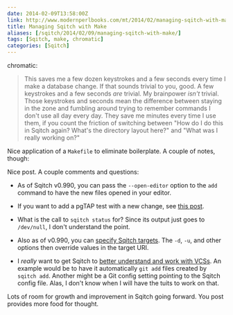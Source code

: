 ```yaml
--- 
date: 2014-02-09T13:58:00Z
link: http://www.modernperlbooks.com/mt/2014/02/managing-sqitch-with-make.html
title: Managing Sqitch with Make
aliases: [/sqitch/2014/02/09/managing-sqitch-with-make/]
tags: [Sqitch, make, chromatic]
categories: [Sqitch]
---
```


chromatic:

> This saves me a few dozen keystrokes and a few seconds every time I make a
> database change. If that sounds trivial to you, good. A few keystrokes and a
> few seconds *are* trivial. My brainpower *isn't* trivial. Those keystrokes
> and seconds mean the difference between staying in the zone and fumbling
> around trying to remember commands I don't use all day every day. They save
> me minutes every time I use them, if you count the friction of switching
> between "How do I do this in Sqitch again? What's the directory layout here?"
> and "What was I really working on?"

Nice application of a `Makefile` to eliminate boilerplate. A couple of notes, though:

Nice post. A couple comments and questions:

* As of Sqitch v0.990, you can pass the `--open-editor` option to the `add`
  command to have the new files opened in your editor.

* If you want to add a pgTAP test with a new change, see [this post].

* What is the call to `sqitch status` for? Since its output just goes to
  `/dev/null`, I don't understand the point.

* Also as of v0.990, you can [specify Sqitch targets]. The `-d`, `-u`, and
  other options then override values in the target URI.

* I *really* want to get Sqitch to [better understand and work with VCSs]. An
  example would be to have it automatically `git add` files created by
  `sqitch add`. Another might be a Git config setting pointing to the Sqitch
  config file. Alas, I don't know when I will have the tuits to work on that.

Lots of room for growth and improvement in Sqitch going forward. You post provides more food for thought.

[this post]: /sqitch/2014/01/13/templating-tests-with-sqitch/ "Templating Tests with Sqitch"
[specify Sqitch targets]: /sqitch/2014/01/09/sqitch-on-target/ "Sqitch on Target"
[better understand and work with VCSs]: https://github.com/theory/sqitch/issues/25 "Add VCS Integration to Sqitch"
